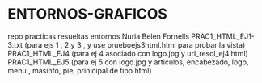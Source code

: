 # ENTORNOS-GRAFICOS
repo practicas resueltas entornos Nuria Belen Fornells
PRAC1_HTML_EJ1-3.txt (para ejs 1 , 2 y 3 , y use prueboejs3html.html para probar la vista)
PRAC1_HTML_EJ4 (para ej 4 asociado con logo.jpg y url_resol_ej4.html)
PRAC1_HTML_EJ5 (para ej 5 con logo.jpg y articulos, encabezado, logo, menu , masinfo, pie, prinicipal de tipo html)
